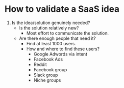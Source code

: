 # How to validate a SaaS idea

1. Is the idea/solution genuinely needed?
    - Is the solution relatively new?
        - Most effort to communicate the solution.
    - Are there enough people that need it?
        - Find at least 1000 users.
        - How and where to find these users?
            - Google Adwords via intent
            - Facebook Ads
            - Reddit
            - Facebook group
            - Slack group
            - Niche groups

